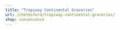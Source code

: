 ```yaml
---
title: "Tropiway Continental Groceries"
url: /chelmsford/tropiway-continental-groceries/
shop: convenience
---
```

